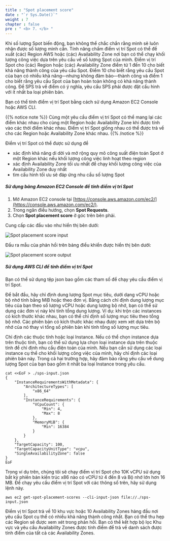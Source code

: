 ```yaml
---
title : "Spot placement score"
date : "`r Sys.Date()`"
weight : 7
chapter : false
pre : " <b> 7. </b> "
---
```


Khi số lượng Spot biến động, bạn không thể chắc chắn rằng mình sẽ luôn nhận được số lượng mình cần. Tính năng chấm điểm vị trí Spot có thể đề xuất (các) Region AWS hoặc (các) Availability Zone nơi bạn có thể chạy khối lượng công việc dựa trên yêu cầu về số lượng Spot của mình. Điểm vị trí Spot cho (các) Region hoặc (các) Availability Zone điểm từ 1 đến 10 cho biết khả năng thành công của yêu cầu Spot. Điểm 10 cho biết rằng yêu cầu Spot của bạn có nhiều khả năng—nhưng không đảm bảo—thành công và điểm 1 cho biết rằng yêu cầu Spot của bạn hoàn toàn không có khả năng thành công. Để SPS trả về điểm có ý nghĩa, yêu cầu SPS phải được đặt cấu hình với ít nhất ba loại phiên bản.

Bạn có thể tính điểm vị trí Spot bằng cách sử dụng Amazon EC2 Console hoặc AWS CLI.

{{% notice note %}}
Cùng một yêu cầu điểm vị trí Spot có thể mang lại các điểm khác nhau cho cùng một Region hoặc Availability Zone khi được tính vào các thời điểm khác nhau. Điểm vị trí Spot giống nhau có thể được trả về cho các Region hoặc Availability Zone khác nhau.
{{% /notice %}}

Điểm vị trí Spot có thể được sử dụng để

- xác định khả năng di dời và mở rộng quy mô công suất điện toán Spot ở một Region khác nếu khối lượng công việc linh hoạt theo region
- xác định Availability Zone tối ưu nhất để chạy khối lượng công việc của Availability Zone duy nhất
- tìm cấu hình tối ưu sẽ đáp ứng nhu cầu số lượng Spot

##### Sử dụng bảng Amazon EC2 Console để tính điểm vị trí Spot

1. Mở Amazon EC2 console tại [https://console.aws.amazon.com/ec2/](https://console.aws.amazon.com/ec2/).
2. Trong ngăn điều hướng, chọn **Spot Requests**.
3. Chọn **Spot placement score** ở góc trên bên phải.

Cung cấp các đầu vào như hiển thị bên dưới:

![Spot placement score input](/images/s1/106.png) 

Đầu ra mẫu của phản hồi trên bảng điều khiển được hiển thị bên dưới:

![Spot placement score output](/images/s1/106.png) 

##### Sử dụng AWS CLI để tính điểm vị trí Spot

Bạn có thể sử dụng tệp json bao gồm các tham số để chạy yêu cầu điểm vị trí Spot.

Để bắt đầu, hãy chỉ định dung lượng Spot mục tiêu, dưới dạng vCPU hoặc bộ nhớ tính bằng MiB hoặc theo đơn vị. Bằng cách chỉ định dung lượng mục tiêu của bạn theo số lượng vCPU hoặc dung lượng bộ nhớ, bạn có thể sử dụng các đơn vị này khi tính tổng dung lượng. Ví dụ: khi trộn các instances có kích thước khác nhau, bạn có thể chỉ định số lượng mục tiêu theo tổng bộ nhớ. Các phiên bản có kích thước khác nhau được xem xét dựa trên bộ nhớ của nó thay vì tổng số phiên bản khi tính tổng số lượng mục tiêu.

Chỉ định các thuộc tính hoặc loại Instance. Nếu có thể chọn instance dựa trên thuộc tính, bạn có thể sử dụng lựa chọn loại instance dựa trên thuộc tính để chỉ định nhu cầu điện toán của mình. Nếu bạn cần sử dụng các loại instance cụ thể cho khối lượng công việc của mình, hãy chỉ định các loại phiên bản này. Trong cả hai trường hợp, hãy đảm bảo rằng yêu cầu về dung lượng Spot của bạn bao gồm ít nhất ba loại Instance trong yêu cầu.

```
cat <<EoF > ./sps-input.json
{
    "InstanceRequirementsWithMetadata": {
        "ArchitectureTypes": [
            "x86_64"
        ],
        "InstanceRequirements": {
            "VCpuCount": {
                "Min": 4,
                "Max": 8
            },
            "MemoryMiB": {
                "Min": 16384
            }
        }
    },
    "TargetCapacity": 100,
    "TargetCapacityUnitType": "vcpu",
    "SingleAvailabilityZone": false
}
EoF
```

Trong ví dụ trên, chúng tôi sẽ chạy điểm vị trí Spot cho 10K vCPU sử dụng bất kỳ phiên bản kiến trúc x86 nào có vCPU từ 4 đến 8 và Bộ nhớ lớn hơn 16 MB. Để chạy yêu cầu điểm vị trí Spot với các thông số trên, hãy sử dụng lệnh này.

```
aws ec2 get-spot-placement-scores --cli-input-json file://./sps-input.json
```

Điểm vị trí Spot trả về 10 khu vực hoặc 10 Availability Zones hàng đầu nơi yêu cầu Spot cụ thể có nhiều khả năng thành công nhất. Bạn có thể thu hẹp các Region sẽ được xem xét trong phản hồi. Bạn có thể kết hợp bộ lọc Khu vực và yêu cầu Availability Zones được tính điểm để trả về danh sách được tính điểm của tất cả các Availability Zones.
